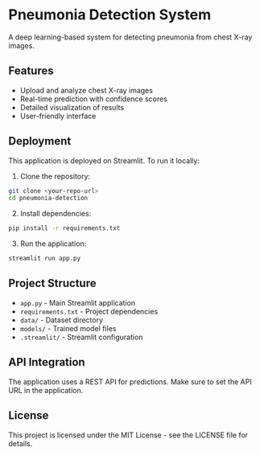 # Pneumonia Detection System

A deep learning-based system for detecting pneumonia from chest X-ray images.

## Features

- Upload and analyze chest X-ray images
- Real-time prediction with confidence scores
- Detailed visualization of results
- User-friendly interface

## Deployment

This application is deployed on Streamlit. To run it locally:

1. Clone the repository:
```bash
git clone <your-repo-url>
cd pneumonia-detection
```

2. Install dependencies:
```bash
pip install -r requirements.txt
```

3. Run the application:
```bash
streamlit run app.py
```

## Project Structure

- `app.py` - Main Streamlit application
- `requirements.txt` - Project dependencies
- `data/` - Dataset directory
- `models/` - Trained model files
- `.streamlit/` - Streamlit configuration

## API Integration

The application uses a REST API for predictions. Make sure to set the API URL in the application.

## License

This project is licensed under the MIT License - see the LICENSE file for details.
